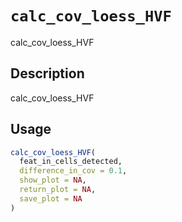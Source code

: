 # `calc_cov_loess_HVF`

calc_cov_loess_HVF


## Description

calc_cov_loess_HVF


## Usage

```r
calc_cov_loess_HVF(
  feat_in_cells_detected,
  difference_in_cov = 0.1,
  show_plot = NA,
  return_plot = NA,
  save_plot = NA
)
```


